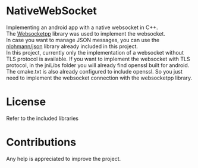 # NativeWebSocket
Implementing an android app with a native websocket in C++.
<br>
The [Websocketpp](https://github.com/zaphoyd/websocketpp) library was used to implement the websocket.
<br>
In case you want to manage JSON messages, you can use the [nlohmann/json](https://github.com/nlohmann/json) library already included in this project.
<br>
In this project, currently only the implementation of a websocket without TLS protocol is available. If you want to implement the websocket with TLS protocol, in the jniLibs folder you will already find openssl built for android. The cmake.txt is also already configured to include openssl. So you just need to implement the websocket connection with the websocketpp library.

# License
Refer to the included libraries

# Contributions
Any help is appreciated to improve the project.
